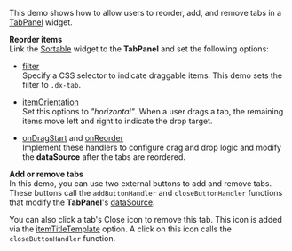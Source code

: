 This demo shows how to allow users to reorder, add, and remove tabs in a [TabPanel](/Documentation/ApiReference/UI_Widgets/dxTabPanel/) widget.     

**Reorder items**   
Link the [Sortable](/Documentation/ApiReference/UI_Widgets/dxSortable/) widget to the **TabPanel** and set the following options:

- [filter](/Documentation/ApiReference/UI_Widgets/dxSortable/Configuration/#filter)     
Specify a CSS selector to indicate draggable items. This demo sets the filter to `.dx-tab`.

- [itemOrientation](/Documentation/ApiReference/UI_Widgets/dxSortable/Configuration/#itemOrientation)       
Set this options to *"horizontal"*. When a user drags a tab, the remaining items move left and right to indicate the drop target.

- [onDragStart](/Documentation/ApiReference/UI_Widgets/dxSortable/Configuration/#onDragStart) and [onReorder](/Documentation/ApiReference/UI_Widgets/dxSortable/Configuration/#onReorder)       
Implement these handlers to configure drag and drop logic and modify the **dataSource** after the tabs are reordered.

**Add or remove tabs**      
In this demo, you can use two external buttons to add and remove tabs. These buttons call the `addButtonHandler` and `closeButtonHandler` functions that modify the **TabPanel**'s [dataSource](/Documentation/ApiReference/UI_Widgets/dxTabPanel/Configuration/#dataSource).       

You can also click a tab's Close icon to remove this tab. This icon is added via the [itemTitleTemplate](/Documentation/ApiReference/UI_Widgets/dxTabPanel/Configuration/#itemTitleTemplate) option. A click on this icon calls the `closeButtonHandler` function.